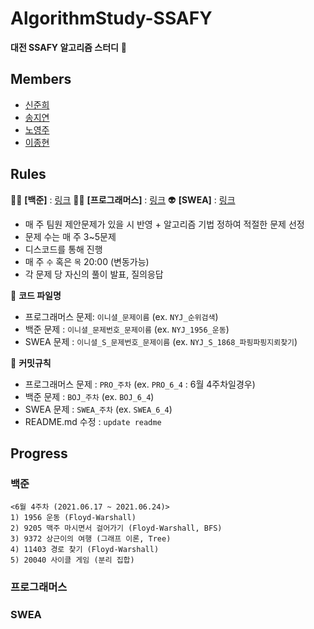 # AlgorithmStudy-SSAFY

**대전 SSAFY 알고리즘 스터디** 🚀



## Members
* [신준희](https://github.com/yallyyally)
* [송지연](https://github.com/Jiyeon526)
* [노영주](https://github.com/Y0ungZ)
* [이종현](https://github.com/kepler5310)

## Rules

👩‍🚀 **[백준]** : [링크](https://www.acmicpc.net/group/11445)
👨‍🚀 **[프로그래머스]** : [링크](https://programmers.co.kr/learn/challenges)
👽 **[SWEA]** : [링크](https://swexpertacademy.com/main/talk/solvingClub/clubView.do?solveclubId=AXo-fl2KCJEDFAV2)

* 매 주 팀원 제안문제가 있을 시 반영 + 알고리즘 기법 정하여 적절한 문제 선정
* 문제 수는 매 주 3~5문제
* 디스코드를 통해 진행
* 매 주 `수` 혹은 `목` 20:00 (변동가능)
* 각 문제 당 자신의 풀이 발표, 질의응답 

📖 **코드 파일명**
* 프로그래머스 문제: `이니셜_문제이름` (ex. `NYJ_순위검색`)
* 백준 문제 : `이니셜_문제번호_문제이름` (ex. `NYJ_1956_운동`)
* SWEA 문제 : `이니셜_S_문제번호_문제이름` (ex. `NYJ_S_1868_파핑파핑지뢰찾기`)

🔧 **커밋규칙**
* 프로그래머스 문제 : `PRO_주차` (ex. `PRO_6_4` : 6월 4주차일경우)
* 백준 문제 : `BOJ_주차` (ex. `BOJ_6_4`)
* SWEA 문제 : `SWEA_주차` (ex. `SWEA_6_4`)
* README.md 수정 : `update readme`

## Progress

### 백준
```
<6월 4주차 (2021.06.17 ~ 2021.06.24)>
1) 1956 운동 (Floyd-Warshall)
2) 9205 맥주 마시면서 걸어가기 (Floyd-Warshall, BFS)
3) 9372 상근이의 여행 (그래프 이론, Tree)
4) 11403 경로 찾기 (Floyd-Warshall)
5) 20040 사이클 게임 (분리 집합)

```
### 프로그래머스


### SWEA

